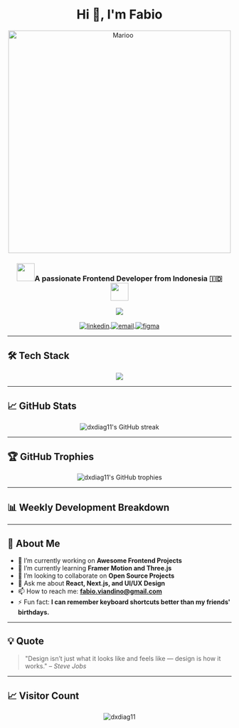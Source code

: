 <!-- Profil Header -->
<h1 align="center">Hi 👋, I'm Fabio</h1>
<p align="center">
  <img src="https://user-images.githubusercontent.com/74038190/225813708-98b745f2-7d22-48cf-9150-083f1b00d6c9.gif" alt="Marioo" width="500"/>
</p>
<h3 align="center"><img src="https://user-images.githubusercontent.com/74038190/216122041-518ac897-8d92-4c6b-9b3f-ca01dcaf38ee.png" width="40"/>A passionate Frontend Developer from Indonesia 🇮🇩 <img src="https://user-images.githubusercontent.com/74038190/216122041-518ac897-8d92-4c6b-9b3f-ca01dcaf38ee.png" width="40"/></h3>

<!-- Typing SVG -->
<p align="center">
  <img src="https://readme-typing-svg.herokuapp.com/?lines=Frontend%20Developer;React%20%7C%20Next.js%20%7C%20Figma%20Enthusiast;Always%20learning%20new%20things&center=true&width=500&height=50">
</p>

<!-- Social Media Links -->
<p align="center">
  <a href="https://linkedin.com/in/your-linkedin" target="blank">
    <img align="center" src="https://img.shields.io/badge/LinkedIn-0077B5?style=for-the-badge&logo=linkedin&logoColor=white" alt="linkedin" />
  </a>
  <a href="mailto:youremail@example.com" target="blank">
    <img align="center" src="https://img.shields.io/badge/Email-D14836?style=for-the-badge&logo=gmail&logoColor=white" alt="email" />
  </a>
  <a href="https://www.figma.com/@yourfigma" target="blank">
    <img align="center" src="https://img.shields.io/badge/Figma-F24E1E?style=for-the-badge&logo=figma&logoColor=white" alt="figma" />
  </a>
</p>

---

## 🛠️ Tech Stack

<p align="center">
  <img src="https://skillicons.dev/icons?i=react,nextjs,js,ts,html,css,tailwind,figma,git,vscode" />
</p>

---

## 📈 GitHub Stats

<p align="center">
  <img src="https://github-readme-streak-stats.herokuapp.com/?user=dxdiag11&theme=radical" alt="dxdiag11's GitHub streak" />
  
</p>

---

## 🏆 GitHub Trophies

<p align="center">
  <img src="https://github-profile-trophy.vercel.app/?username=dxdiag11&theme=radical&no-frame=true&no-bg=true&margin-w=4" alt="dxdiag11's GitHub trophies" />
</p>

---

## 📊 Weekly Development Breakdown

<!-- Wakatime stats -->
<!-- Uncomment the below section if you have Wakatime account -->
<!--
<p align="center">
  <img src="https://github-readme-stats.vercel.app/api/wakatime?username=yourusername&theme=radical" alt="Wakatime stats" />
</p>
-->

---

## 🎯 About Me

- 🔭 I’m currently working on **Awesome Frontend Projects**
- 🌱 I’m currently learning **Framer Motion and Three.js**
- 👯 I’m looking to collaborate on **Open Source Projects**
- 💬 Ask me about **React, Next.js, and UI/UX Design**
- 📫 How to reach me: **fabio.viandino@gmail.com**
- ⚡ Fun fact: **I can remember keyboard shortcuts better than my friends' birthdays.**

---

## 💡 Quote

> "Design isn’t just what it looks like and feels like — design is how it works." – *Steve Jobs*

---

## 📈 Visitor Count

<p align="center">
  <img src="https://komarev.com/ghpvc/?username=dxdiag11&label=Profile%20views&color=0e75b6&style=flat" alt="dxdiag11" />
</p>
